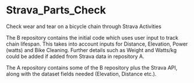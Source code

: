 # Strava_Parts_Check
Check wear and tear on a bicycle chain through Strava Activities

The B repository contains the initial code which uses user input to track chain lifespan. This takes into account inputs for Distance, Elevation, Power (watts) and Bike Cleaning. Further details such as Weight and Watts/kg could be added if added from Strava data in repository A.

The A repository contains some of the B repository plus the Strava API, along with the dataset fields needed (Elevation, Distance etc.).
